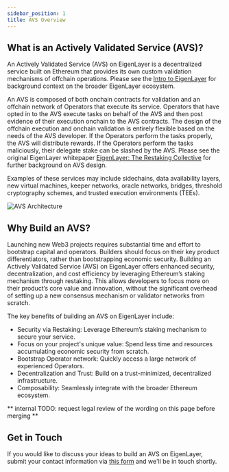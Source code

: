 ```yaml
---
sidebar_position: 1
title: AVS Overview
---
```



## What is an Actively Validated Service (AVS)?


An Actively Validated Service (AVS) on EigenLayer is a decentralized service built on Ethereum that provides its own custom validation mechanisms of offchain operations. Please see the [Intro to EigenLayer](https://docs.eigenlayer.xyz/eigenlayer/overview/) for background context on the broader EigenLayer ecosystem.

An AVS is composed of both onchain contracts for validation and an offchain network of Operators that execute its service. Operators that have opted in to the AVS execute tasks on behalf of the AVS and then post evidence of their execution onchain to the AVS contracts. The design of the offchain execution and onchain validation is entirely flexible based on the needs of the AVS developer. If the Operators perform the tasks properly, the AVS will distribute rewards. If the Operators perform the tasks maliciously, their delegate stake can be slashed by the AVS. Please see the original EigenLayer whitepaper [EigenLayer: The Restaking Collective](/docs/eigenlayer/overview/whitepaper.md) for further background on AVS design.

Examples of these services may include sidechains, data availability layers, new virtual machines, keeper networks, oracle networks, bridges, threshold cryptography schemes, and trusted execution environments (TEEs).

![AVS Architecture](/img/avs/avs-architecture-v2.png)


## Why Build an AVS?

Launching new Web3 projects requires substantial time and effort to bootstrap capital and operators. Builders should focus on their key product differentiators, rather than bootstrapping economic security. Building an Actively Validated Service (AVS) on EigenLayer offers enhanced security, decentralization, and cost efficiency by leveraging Ethereum’s staking mechanism through restaking. This allows developers to focus more on their product’s core value and innovation, without the significant overhead of setting up a new consensus mechanism or validator networks from scratch.

The key benefits of building an AVS on EigenLayer include:
- Security via Restaking: Leverage Ethereum’s staking mechanism to secure your service.
- Focus on your project's unique value: Spend less time and resources accumulating economic security from scratch.
- Bootstrap Operator network: Quickly access a large network of experienced Operators.
- Decentralization and Trust: Build on a trust-minimized, decentralized infrastructure.
- Composability: Seamlessly integrate with the broader Ethereum ecosystem.

** internal TODO: request legal review of the wording on this page before merging **





## Get in Touch

If you would like to discuss your ideas to build an AVS on EigenLayer, submit your contact information via [this form](https://share.hsforms.com/1BksFoaPjSk2l3pQ5J4EVCAein6l) and we'll be in touch shortly.
